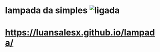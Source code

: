 # lampada da simples  ![ligada](https://github.com/LuanSalesx/lampada/assets/165568493/fff6e00e-dbde-4f90-bcee-790333629f5a)

# https://luansalesx.github.io/lampada/
